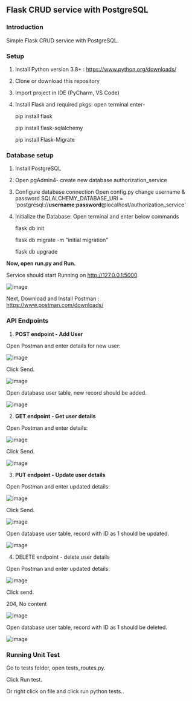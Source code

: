 ## Flask CRUD service with PostgreSQL


### Introduction

Simple Flask CRUD service with PostgreSQL.


### Setup

1. Install Python version 3.8+ : https://www.python.org/downloads/
2. Clone or download this repository
3. Import project in IDE (PyCharm, VS Code)
4. Install Flask and required pkgs: open terminal enter-
  
   pip install flask

   pip install flask-sqlalchemy

   pip install Flask-Migrate

   
### Database setup
1. Install PostgreSQL
2. Open pgAdmin4- create new database authorization_service
3. Configure database connection
   Open config.py change username & password
    SQLALCHEMY_DATABASE_URI = 'postgresql://**username**:**password**@localhost/authorization_service'
4. Initialize the Database: Open terminal and enter below commands

   flask db init
   
   flask db migrate -m "initial migration"

   flask db upgrade

**Now, open run.py and Run.**

Service should start Running on http://127.0.0.1:5000.

![image](https://github.com/Nilesh7889/Flask_CRUD_Service_with_PostgreSQL/assets/43874699/f81f3544-eff4-4434-b8a0-1e5e2731394a)

Next, Download and Install Postman : https://www.postman.com/downloads/

### API Endpoints

1. **POST endpoint - Add User**

Open Postman and enter details for new user: 

![image](https://github.com/Nilesh7889/Flask_CRUD_Service_with_PostgreSQL/assets/43874699/67e3c53a-1a7b-4b02-a9ca-49e4acf8af59)
 
Click Send.

![image](https://github.com/Nilesh7889/Flask_CRUD_Service_with_PostgreSQL/assets/43874699/113b9fa1-bd0c-4486-9a22-c41a35cbe4bd)

Open database user table, new record should be added.

![image](https://github.com/Nilesh7889/Flask_CRUD_Service_with_PostgreSQL/assets/43874699/d4a7e723-101b-4870-a74c-0c9eca917449)


2. **GET endpoint - Get user details** 

Open Postman and enter details: 

![image](https://github.com/Nilesh7889/Flask_CRUD_Service_with_PostgreSQL/assets/43874699/7ff25eae-31e4-466e-a7f7-3acaad67751e)

Click Send.

![image](https://github.com/Nilesh7889/Flask_CRUD_Service_with_PostgreSQL/assets/43874699/2f54b240-b9c1-44b1-952b-03f0f8f0a734)


3. **PUT endpoint - Update user details**

Open Postman and enter updated details: 

![image](https://github.com/Nilesh7889/Flask_CRUD_Service_with_PostgreSQL/assets/43874699/d1795608-55ac-4738-80bc-675641db9239)

Click Send.

![image](https://github.com/Nilesh7889/Flask_CRUD_Service_with_PostgreSQL/assets/43874699/de0f396d-8e8c-40e7-95ea-202485d11959)

Open database user table, record with ID as 1 should be updated.

![image](https://github.com/Nilesh7889/Flask_CRUD_Service_with_PostgreSQL/assets/43874699/fdf54336-c8d6-4d23-9c7a-2cb7ec143d0f)


4. DELETE endpoint - delete user details

Open Postman and enter updated details: 

![image](https://github.com/Nilesh7889/Flask_CRUD_Service_with_PostgreSQL/assets/43874699/f16aa159-04da-4b09-8fe6-5732c8e3c957)

Click send.

204, No content

![image](https://github.com/Nilesh7889/Flask_CRUD_Service_with_PostgreSQL/assets/43874699/9ef8c3b8-fc83-4e12-aa40-55fcec3f98c1)

Open database user table, record with ID as 1 should be deleted.

![image](https://github.com/Nilesh7889/Flask_CRUD_Service_with_PostgreSQL/assets/43874699/dbc55fb2-1cf1-4649-9c88-4346eff34811)


### Running Unit Test

Go to tests folder, open tests_routes.py.

Click Run test.

Or right click on file and click run python tests..











